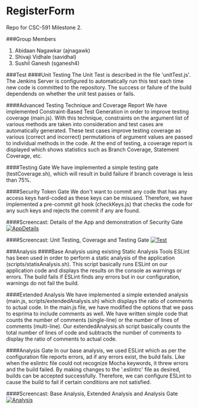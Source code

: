 # RegisterForm
Repo for CSC-591 Milestone 2.

###Group Members
1. Abidaan Nagawkar (ajnagawk)
2. Shivaji Vidhale (savidhal)
3. Sushil Ganesh (sganesh4)

###Test
####Unit Testing
The Unit Test is described in the file 'unitTest.js'. The Jenkins Server is configured to automatically run this test each time new code is committed to the repository. The success or failure of the build dependends on whether the unit test passes or fails.

####Advanced Testing Technique and Coverage Report
We have implemented Constraint-Based Test Generation in order to improve testing coverage (main.js). With this technique, constraints on the argument list of various methods are taken into consideration and test cases are automatically generated. These test cases improve testing coverage as various (correct and incorrect) permutations of argument values are passed to individual methods in the code.
At the end of testing, a coverage report is displayed which shows statistics such as Branch Coverage, Statement Coverage, etc.

####Testing Gate
We have implemented a simple testing gate (testCoverage.sh), which will result in build failure if branch coverage is less than 75%.

####Security Token Gate
We don't want to commit any code that has any access keys hard-coded as these keys can be misused. Therefore, we have implemented a pre-commit git hook (checkKeys.js) that checks the code for any such keys and rejects the commit if any are found.

####Screencast: Details of the App and demonstration of Security Gate
[![AppDetails](http://img.youtube.com/vi/b9jQ2Wia8rw/0.jpg)](https://www.youtube.com/watch?v=b9jQ2Wia8rw)

####Screencast: Unit Testing, Coverage and Testing Gate
[![Test](http://img.youtube.com/vi/drQ1fLJktCk/0.jpg)](https://www.youtube.com/watch?v=drQ1fLJktCk)

###Analysis
####Base Analysis using existing Static Analysis Tools
ESLint has been used in order to perform a static analysis of the application (scripts/statisAnalysis.sh). This script basically runs ESLint on our application code and displays the results on the console as warnings or errors. The build fails if ESLint finds any errors but in our configuration, warnings do not fail the build. 

####Extended Analysis
We have implemented a simple extended analysis (main.js, scripts/extendedAnalysis.sh) which displays the ratio of comments to actual code. In the main.js file, we have modified the options that we pass to esprima to include comments as well. We have written simple code that counts the number of comments (single-line) or the number of lines of comments (multi-line). Our extendedAnalysis.sh script basically counts the total number of lines of code and subtracts the number of comments to display the ratio of comments to actual code.

####Analysis Gate
In our base analysis, we used ESLint which as per the configuration file reports errors, ad if any errors exist, the build fails. Like when the eslintrc file could not recognize Mocha keywords, it threw errors and the build failed. By making changes to the '.eslintrc' file as desired, builds can be accepted successfully. Therefore, we can configure ESLint to cause the build to fail if certain conditions are not satisfied.

####Screencast: Base Analysis, Extended Analysis and Analysis Gate
[![Analysis](http://img.youtube.com/vi/MMOrcloQWig/0.jpg)](https://www.youtube.com/watch?v=MMOrcloQWig) 

